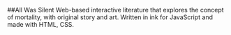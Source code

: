 ##All Was Silent
Web-based interactive literature that explores the concept of mortality, with original story and art. Written in ink for JavaScript and made with HTML, CSS.
